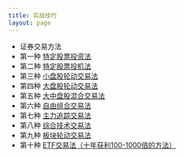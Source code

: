 ```yaml
---
title: 实战技巧
layout: page
---
```


<ul class="listing">
<li class="listing-seperator">证券交易方法</li>
  <li class="listing-item">第一种 
  <a href="{{ site.url }}/2013/07/05/jiaoyi1.html" title="{{ post.title }}">特定股票投资法</a>
  </li>
  <li class="listing-item">第二种
  <a href="{{ site.url }}/2013/07/05/jiaoyi2.html" title="{{ post.title }}">特定股票投机法</a>
  </li>
  <li class="listing-item">第三种 
  <a href="{{ site.url }}/2013/07/05/daoli4.html" title="{{ post.title }}">小盘股轮动交易法</a>
  </li>
  <li class="listing-item">第四种 
  <a href="{{ site.url }}/2013/07/05/daoli3.html" title="{{ post.title }}">大盘股轮动交易法</a>
  </li>
  <li class="listing-item">第五种 
  <a href="{{ site.url }}/2013/07/05/daoli2.html" title="{{ post.title }}">大中盘股混合交易法</a>
  </li>
  <li class="listing-item">第六种 
  <a href="{{ site.url }}/2013/07/05/daoli1.html" title="{{ post.title }}">自由组合交易法</a>
  </li>
  </li>
  <li class="listing-item">第七种 
  <a href="{{ site.url }}/2013/07/05/daoli1.html" title="{{ post.title }}">主力追踪交易法</a>
  </li>
  </li>
  <li class="listing-item">第八种 
  <a href="{{ site.url }}/2013/07/05/daoli1.html" title="{{ post.title }}">综合技术交易法</a>
  </li>
  </li>
  <li class="listing-item">第九种 
  <a href="{{ site.url }}/2013/07/05/daoli1.html" title="{{ post.title }}">板块轮动交易法</a>
  </li>
  </li>
  <li class="listing-item">第十种 
  <a href="{{ site.url }}/2013/07/05/daoli1.html" title="{{ post.title }}">ETF交易法（十年获利100-1000倍的方法）</a>
  </li>
</ul>
